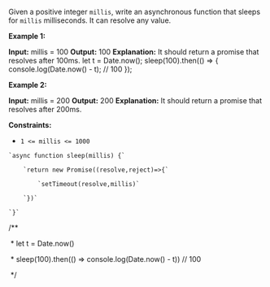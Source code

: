 Given a positive integer `millis`, write an asynchronous function that sleeps for `millis` milliseconds. It can resolve any value.

**Example 1:**

**Input:** millis = 100
**Output:** 100
**Explanation:** It should return a promise that resolves after 100ms.
let t = Date.now();
sleep(100).then(() => {
  console.log(Date.now() - t); // 100
});

**Example 2:**

**Input:** millis = 200
**Output:** 200
**Explanation:** It should return a promise that resolves after 200ms.

**Constraints:**

- `1 <= millis <= 1000`

```
`async function sleep(millis) {`

    `return new Promise((resolve,reject)=>{`

        `setTimeout(resolve,millis)`

    `})`

`}`

```
  

/**

 * let t = Date.now()

 * sleep(100).then(() => console.log(Date.now() - t)) // 100

 */